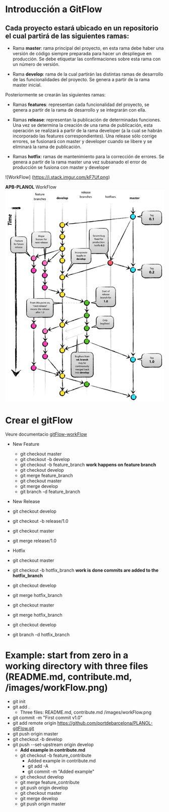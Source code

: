 # Introducción a GitFlow 

 

## Cada proyecto estará ubicado en un repositorio el cual partirá de las siguientes ramas: 

 
- Rama **master**: rama principal del proyecto, en esta rama debe haber una versión de código siempre preparada para hacer un despliegue en producción. Se debe etiquetar las confirmaciones sobre esta rama con un número de versión. 

- Rama **develop**: rama de la cual partirán las distintas ramas de desarrollo de las funcionalidades del proyecto. Se genera a partir de la rama master inicial. 

 
Posteriormente se crearán las siguientes ramas: 

 
- Ramas **features**: representan cada funcionalidad del proyecto, se genera a partir de la rama de desarrollo y se integrarán con ella. 

- Ramas **release**: representan la publicación de determinadas funciones. Una vez se determina la creación de una rama de publicación, esta operación se realizará a partir de la rama developer (a la cual se habrán incorporado las features correspondientes). Una release sólo corrige errores, se fusionará con master y developer cuando se libere y se eliminará la rama de publicación. 

- Ramas **hotfix**: ramas de mantenimiento para la corrección de errores. Se genera a partir de la rama master una vez subsanado el error de producción se fusiona con master y developer 

 
![WorkFlow] (https://i.stack.imgur.com/kF7Uf.png) 

**APB-PLANOL** WorkFlow
<img src=/images/workFlow.png alt="APB-PLANOL workFlow">

# Crear el gitFlow
 Veure documentacio [gitFlow-workFlow](https://www.atlassian.com/git/tutorials/comparing-workflows/gitflow-workflow)

- New Feature
  - git checkout master
  - git checkout -b develop
  - git checkout -b feature_branch
  **work happens on feature branch**
  - git checkout develop
  - git merge feature_branch
  - git checkout master
  - git merge develop
  - git branch -d feature_branch

 - New Release
  - git checkout develop
  - git checkout -b release/1.0
  - git checkout master
  - git merge release/1.0

 - Hotfix
  - git checkout master 
  - git checkout -b hotfix_branch 
    **work is done commits are added to the hotfix_branch** 
  - git checkout develop 
  - git merge hotfix_branch 
  - git checkout master 
  - git merge hotfix_branch
  - git checkout develop 
  - git branch -d hotfix_branch


# Example: start from zero in a working directory with three files (README.md, contribute.md, /images/workFlow.png)
- git init
- git add .
  - Three files: README.md, contribute.md /images/workFlow.png
- git commit -m "First commit v1.0"
- git add remote origin https://github.com/portdebarcelona/PLANOL-gitFlow.git
- git push origin master
- git checkout -b develop
- git push --set-upstream origin develop
  - **Add example in contribute.md**
  - git checkout -b feature_contribute
    - Added example in contribute.md
    - git add -A
    - git commit -m "Added example"
  - git checkout develop
  - git merge feature_contribute
  - git push origin develop
  - git checkout master
  - git merge develop
  - git push origin master
  